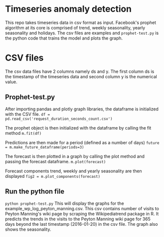 # Timeseries anomaly detection

This repo takes timeseries data in csv format as input. Facebook's prophet algorithm at its core is comprised of trend, weekly seasonality, yearly seasonality and holidays. The csv files are examples and `prophet-test.py` is the python code that trains the model and plots the graph.


# CSV files

The csv data files have 2 columns namely ds and y. The first column ds is the timestamp of the timeseries data and second column y is the numerical value.

## Prophet-test.py

After importing pandas and plotly graph libraries, the dataframe is initialized with the CSV file.
	`df = pd.read_csv('request_duration_seconds_count.csv')`

The prophet object is then initialized with the dataframe by calling the fit method
	`m.fit(df)`

Predictions are then made for a period (defined as a number of days)
`future = m.make_future_dataframe(periods=3)`

The forecast is then plotted in a graph by calling the plot method and passing the forecast dataframe.
`m.plot(forecast)`

Forecast components trend, weekly and yearly seasonality are then displayed 
`fig2 = m.plot_components(forecast)`


## Run the python file

`python prophet-test.py`
This will display the graphs for the example_wp_log_peyton_manning.csv. This csv contains number of visits to Peyton Manning's wiki page by scraping the  Wikipediatrend package in R. It predicts the trends in the visits to the Peyton Manning wiki page for 365 days beyond the last timestamp (2016-01-20) in the csv file. The graph also shows the seasonality.

```